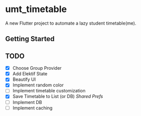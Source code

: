 # umt_timetable

A new Flutter project to automate a lazy student timetable(me).

## Getting Started

## TODO
- [X] Choose Group Provider
- [X] Add Elektif State
- [X] Beautify UI
- [X] Implement random color
- [ ] Implement timetable customization
- [X] Save Timetable to List (or DB) *Shared Prefs*
- [ ] Implement DB
- [ ] Implement caching